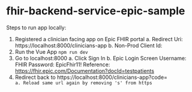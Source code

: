 # fhir-backend-service-epic-sample

Steps to run app locally:
1. Registered a clinician facing app on Epic FHIR portal
    a. Redirect Uri: https://localhost:8000/clinicians-app
    b. Non-Prod Client Id: <Get the value from Epic App>
2. Run the Vue App
    `npm run dev`
3. Go to localhost:8000
    a. Click Sign In
    b. Epic Login Screen 
        Username: FHIR
        Password: EpicFhir11!
        Reference: https://fhir.epic.com/Documentation?docId=testpatients
4. Redirect back to https://localhost:8000/clinicians-app?code=<code>
    a. Reload same url again by removing 's' from https
